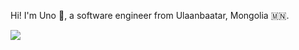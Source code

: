 Hi! I'm Uno 👋, a software engineer from Ulaanbaatar, Mongolia 🇲🇳.

<a href="https://unobatbayar.github.io">
  <img src="https://skillicons.dev/icons?i=docker,apple,unity,reactivex,swift,nextjs,ts,tailwind,py,fastapi,postgres" />
</a>
